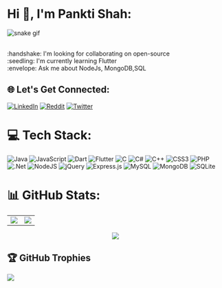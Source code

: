 # Hi 👋, I'm Pankti Shah:
![snake gif](https://github.com/Pankti910/Pankti910/output/github-contribution-grid-snake.gif)

<br>
:handshake: I'm looking for collaborating on open-source
<br>
:seedling:	I'm currently learning Flutter
<br>
:envelope: Ask me about NodeJs, MongoDB,SQL


## 🌐 Let's Get Connected:
[![LinkedIn](https://img.shields.io/badge/LinkedIn-%230077B5.svg?logo=linkedin&logoColor=white)](https://linkedin.com/in/pankti-shah-a85270170) [![Reddit](https://img.shields.io/badge/Reddit-%23FF4500.svg?logo=Reddit&logoColor=white)](https://reddit.com/user/DeCoder22) [![Twitter](https://img.shields.io/badge/Twitter-%231DA1F2.svg?logo=Twitter&logoColor=white)](https://twitter.com/ShahPankti2) 

# 💻 Tech Stack:
![Java](https://img.shields.io/badge/java-%23ED8B00.svg?style=for-the-badge&logo=java&logoColor=white) ![JavaScript](https://img.shields.io/badge/javascript-%23323330.svg?style=for-the-badge&logo=javascript&logoColor=%23F7DF1E) ![Dart](https://img.shields.io/badge/dart-%230175C2.svg?style=for-the-badge&logo=dart&logoColor=white) ![Flutter](https://img.shields.io/badge/Flutter-%2302569B.svg?style=for-the-badge&logo=Flutter&logoColor=white)
![C](https://img.shields.io/badge/c-%2300599C.svg?style=for-the-badge&logo=c&logoColor=white) ![C#](https://img.shields.io/badge/c%23-%23239120.svg?style=for-the-badge&logo=c-sharp&logoColor=white) ![C++](https://img.shields.io/badge/c++-%2300599C.svg?style=for-the-badge&logo=c%2B%2B&logoColor=white) ![CSS3](https://img.shields.io/badge/css3-%231572B6.svg?style=for-the-badge&logo=css3&logoColor=white) ![PHP](https://img.shields.io/badge/php-%23777BB4.svg?style=for-the-badge&logo=php&logoColor=white) ![.Net](https://img.shields.io/badge/.NET-5C2D91?style=for-the-badge&logo=.net&logoColor=white) ![NodeJS](https://img.shields.io/badge/node.js-6DA55F?style=for-the-badge&logo=node.js&logoColor=white) ![jQuery](https://img.shields.io/badge/jquery-%230769AD.svg?style=for-the-badge&logo=jquery&logoColor=white) ![Express.js](https://img.shields.io/badge/express.js-%23404d59.svg?style=for-the-badge&logo=express&logoColor=%2361DAFB) ![MySQL](https://img.shields.io/badge/mysql-%2300f.svg?style=for-the-badge&logo=mysql&logoColor=white) ![MongoDB](https://img.shields.io/badge/MongoDB-%234ea94b.svg?style=for-the-badge&logo=mongodb&logoColor=white) ![SQLite](https://img.shields.io/badge/sqlite-%2307405e.svg?style=for-the-badge&logo=sqlite&logoColor=white)
# 📊 GitHub Stats:


<table>
<tr>
<td>
<image style="max-width: 100%;" src="https://github-readme-stats.vercel.app/api?username=Pankti910&theme=react&hide_border=false&include_all_commits=true&count_private=true&show_icons=true"/>
</td>

<td>
<image src="https://github-readme-streak-stats.herokuapp.com/?user=Pankti910&theme=react&hide_border=false&show_icons=true"/>

</td>
</tr>
</table>
<div align="center">
<image  src="https://github-readme-stats.vercel.app/api/top-langs/?username=Pankti910&theme=react&hide_border=false&include_all_commits=true&count_private=true"/>

</div>


## 🏆 GitHub Trophies
![](https://github-profile-trophy.vercel.app/?username=Pankti910&theme=gruvbox&no-frame=false&no-bg=false&margin-w=120)

